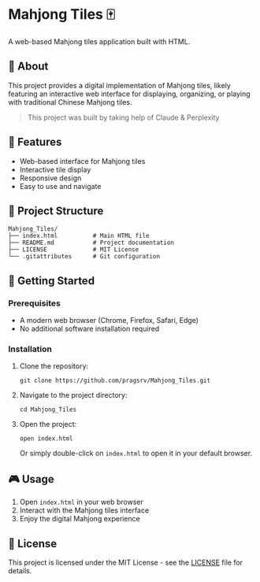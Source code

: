# Mahjong Tiles 🀄

A web-based Mahjong tiles application built with HTML.

## 📖 About

This project provides a digital implementation of Mahjong tiles, likely featuring an interactive web interface for displaying, organizing, or playing with traditional Chinese Mahjong tiles.

> This project was built by taking help of Claude & Perplexity


## 🚀 Features

- Web-based interface for Mahjong tiles
- Interactive tile display
- Responsive design
- Easy to use and navigate

## 📁 Project Structure

```
Mahjong_Tiles/
├── index.html          # Main HTML file
├── README.md           # Project documentation
├── LICENSE             # MIT License
└── .gitattributes      # Git configuration
```

## 🎯 Getting Started

### Prerequisites

- A modern web browser (Chrome, Firefox, Safari, Edge)
- No additional software installation required

### Installation

1. Clone the repository:
   ```
   git clone https://github.com/pragsrv/Mahjong_Tiles.git
   ```

2. Navigate to the project directory:
   ```
   cd Mahjong_Tiles
   ```

3. Open the project:
   ```
   open index.html
   ```
   
   Or simply double-click on `index.html` to open it in your default browser.

## 🎮 Usage

1. Open `index.html` in your web browser
2. Interact with the Mahjong tiles interface
3. Enjoy the digital Mahjong experience

## 📝 License

This project is licensed under the MIT License - see the [LICENSE](LICENSE) file for details.